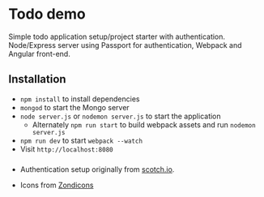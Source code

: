 # Todo demo
Simple todo application setup/project starter with authentication. Node/Express server using Passport for authentication, Webpack and Angular front-end.

## Installation

* `npm install` to install dependencies
* `mongod` to start the Mongo server
* `node server.js` or `nodemon server.js` to start the application
	* Alternately `npm run start` to build webpack assets and run `nodemon server.js`
* `npm run dev` to start `webpack --watch`
* Visit `http://localhost:8080`

### 

* Authentication setup originally from [scotch.io](https://scotch.io/tutorials/easy-node-authentication-google).

* Icons from [Zondicons](http://www.zondicons.com/icons.html)